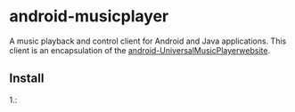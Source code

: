 android-musicplayer
======

A music playback and control client for Android and Java applications. This client is an encapsulation of the [android-UniversalMusicPlayerwebsite][1].

Install
--------

1.:

[1]: https://github.com/googlesamples/android-UniversalMusicPlayer